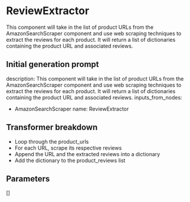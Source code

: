 
# ReviewExtractor

This component will take in the list of product URLs from the AmazonSearchScraper component and use web scraping techniques to extract the reviews for each product. It will return a list of dictionaries containing the product URL and associated reviews.

## Initial generation prompt
description: This component will take in the list of product URLs from the AmazonSearchScraper
  component and use web scraping techniques to extract the reviews for each product.
  It will return a list of dictionaries containing the product URL and associated
  reviews.
inputs_from_nodes:
- AmazonSearchScraper
name: ReviewExtractor


## Transformer breakdown
- Loop through the product_urls
- For each URL, scrape its respective reviews
- Append the URL and the extracted reviews into a dictionary
- Add the dictionary to the product_reviews list

## Parameters
[]

        